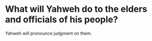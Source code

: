 # What will Yahweh do to the elders and officials of his people?

Yahweh will pronounce judgment on them.
